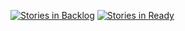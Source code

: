 [![Stories in Backlog](https://badge.waffle.io/jonathanrz/myexpenses-android.svg?label=ready&title=Backlog)](http://waffle.io/jonathanrz/myexpenses-android)
[![Stories in Ready](https://badge.waffle.io/jonathanrz/myexpenses-android.svg?label=ready&title=Ready)](http://waffle.io/jonathanrz/myexpenses-android)
